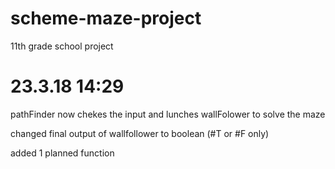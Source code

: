 # scheme-maze-project
11th grade school project


# 23.3.18 14:29 
  pathFinder now chekes the input and lunches wallFolower to solve the maze
  
  changed final output of wallfollower to boolean (#T or #F only)
  
  added 1 planned function
